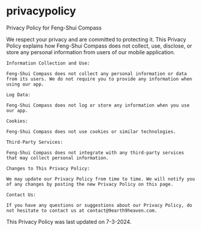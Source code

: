 # privacypolicy

Privacy Policy for Feng-Shui Compass

We respect your privacy and are committed to protecting it. This Privacy Policy explains how Feng-Shui Compass does not collect, use, disclose, or store any personal information from users of our mobile application.

    Information Collection and Use:

    Feng-Shui Compass does not collect any personal information or data from its users. We do not require you to provide any information when using our app.

    Log Data:

    Feng-Shui Compass does not log or store any information when you use our app.

    Cookies:

    Feng-Shui Compass does not use cookies or similar technologies.

    Third-Party Services:

    Feng-Shui Compass does not integrate with any third-party services that may collect personal information.

    Changes to This Privacy Policy:

    We may update our Privacy Policy from time to time. We will notify you of any changes by posting the new Privacy Policy on this page.

    Contact Us:

    If you have any questions or suggestions about our Privacy Policy, do not hesitate to contact us at contact@9earth9heaven.com.

This Privacy Policy was last updated on 7-3-2024.
